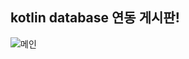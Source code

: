 ## kotlin database 연동 게시판!

![메인](https://user-images.githubusercontent.com/86187456/127121661-f40b9c8d-6ada-4096-bfe4-936d2f6613b1.gif)


